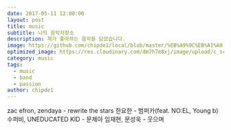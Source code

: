 ```yaml
---
date: 2017-05-11 12:00:00
layout: post
title: music
subtitle: 나의 음악저장소
description: 제가 좋아하는 음악을 담았습니다.
image: https://github.com/chipde1/local/blob/master/%EB%A9%9C%EB%A1%A0.png
optimized_image: https://res.cloudinary.com/dm7h7e8xj/image/upload/c_scale,w_380/v1559824822/theme15_oqsl4z.jpg
category: music
tags:
  - music
  - band
  - passion
author: chipde1
---
```

zac efron, zendaya - rewrite the stars
한요한 - 범퍼카(feat. NO:EL, Young b)
수퍼비, UNEDUCATED KID - 문제아
임재현, 문성욱 - 웃으며
